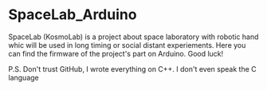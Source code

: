 # SpaceLab_Arduino
SpaceLab (KosmoLab) is a project about space laboratory with robotic hand whic will be used in long timing or social distant experiements. Here you can find the firmware of the project's part on Arduino. Good luck!

P.S. Don't trust GitHub, I wrote everything on C++. I don't even speak the C language 
